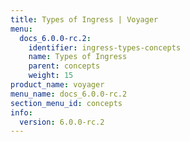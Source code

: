 ```yaml
---
title: Types of Ingress | Voyager
menu:
  docs_6.0.0-rc.2:
    identifier: ingress-types-concepts
    name: Types of Ingress
    parent: concepts
    weight: 15
product_name: voyager
menu_name: docs_6.0.0-rc.2
section_menu_id: concepts
info:
  version: 6.0.0-rc.2
---
```


